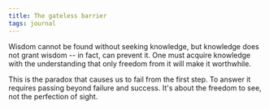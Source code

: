 ```yaml
---
title: The gateless barrier
tags: journal
---
```


Wisdom cannot be found without seeking knowledge, but knowledge does not grant
wisdom -- in fact, can prevent it. One must acquire knowledge with the
understanding that only freedom from it will make it worthwhile.

This is the paradox that causes us to fail from the first step. To answer it
requires passing beyond failure and success. It's about the freedom to see,
not the perfection of sight.
